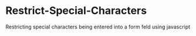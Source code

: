 # Restrict-Special-Characters
Restricting special characters being entered into a form feld using javascript
